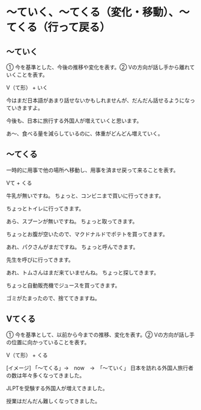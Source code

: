 # 〜ていく、〜てくる（変化・移動）、〜てくる（行って戻る）


## 〜ていく
① 今を基準とした、今後の推移や変化を表す。② Vの方向が話し手から離れていくことを表す。

V（て形） + いく

今はまだ日本語があまり話せないかもしれませんが、だんだん話せるようになっていきますよ。

今後も、日本に旅行する外国人が増えていくと思います。

あ〜、食べる量を減らしているのに、体重がどんどん増えていく。

## 〜てくる
一時的に用事で他の場所へ移動し、用事を済ませ戻って来ることを表す。

Vて + くる

牛乳が無いですね。
ちょっと、コンビニまで買いに行ってきます。

ちょっとトイレに行ってきます。

あら、スプーンが無いですね。
ちょっと取ってきます。

ちょっとお腹が空いたので、マクドナルドでポテトを買ってきます。

あれ、パクさんがまだですね。
ちょっと呼んできます。

先生を呼びに行ってきます。

あれ、トムさんはまだ来ていませんね。
ちょっと探してきます。

ちょっと自動販売機でジュースを買ってきます。

ゴミがたまったので、捨ててきますね。




## Vてくる
① 今を基準として、以前から今までの推移、変化を表す。② Vの方向が話し手の位置に向かっていることを表す。

V（て形） + くる

[イメージ] 「～てくる」→　now　→　「～ていく」
日本を訪れる外国人旅行者の数は年々多くなってきました。

JLPTを受験する外国人が増えてきました。

授業はだんだん難しくなってきました。

